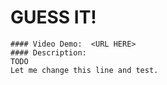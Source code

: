# GUESS IT!
    #### Video Demo:  <URL HERE>
    #### Description:
    TODO
    Let me change this line and test.
